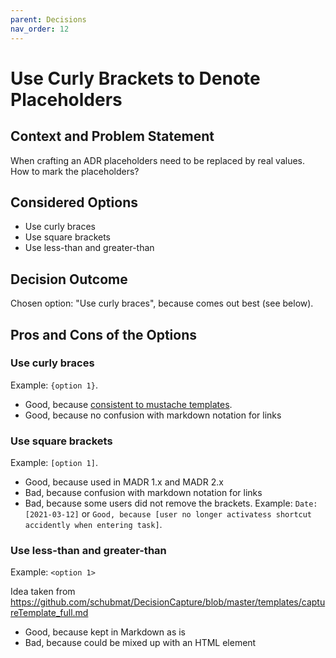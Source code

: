 ```yaml
---
parent: Decisions
nav_order: 12
---
```

# Use Curly Brackets to Denote Placeholders

## Context and Problem Statement

When crafting an ADR placeholders need to be replaced by real values.
How to mark the placeholders?

## Considered Options

* Use curly braces
* Use square brackets
* Use less-than and greater-than

## Decision Outcome

Chosen option: "Use curly braces", because comes out best (see below).

## Pros and Cons of the Options

### Use curly braces

Example: `{option 1}`.

* Good, because [consistent to mustache templates](https://krasimirtsonev.com/blog/article/markdown-smart-placeholders).
* Good, because no confusion with markdown notation for links

### Use square brackets

Example: `[option 1]`.

* Good, because used in MADR 1.x and MADR 2.x
* Bad, because confusion with markdown notation for links
* Bad, because some users did not remove the brackets. Example: `Date: [2021-03-12]` or `Good, because [user no longer activatess shortcut accidently when entering task]`.

### Use less-than and greater-than

Example: `<option 1>`

Idea taken from <https://github.com/schubmat/DecisionCapture/blob/master/templates/captureTemplate_full.md>

* Good, because kept in Markdown as is
* Bad, because could be mixed up with an HTML element
